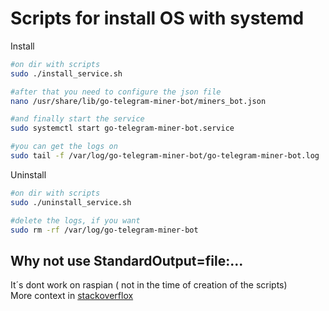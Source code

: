 # Scripts for install OS with systemd
Install
```bash
#on dir with scripts
sudo ./install_service.sh

#after that you need to configure the json file
nano /usr/share/lib/go-telegram-miner-bot/miners_bot.json

#and finally start the service
sudo systemctl start go-telegram-miner-bot.service

#you can get the logs on
sudo tail -f /var/log/go-telegram-miner-bot/go-telegram-miner-bot.log
```

Uninstall
```bash
#on dir with scripts
sudo ./uninstall_service.sh

#delete the logs, if you want
sudo rm -rf /var/log/go-telegram-miner-bot
```

## Why not use StandardOutput=file:...
It´s dont work on raspian ( not in the time of creation of the scripts)  
More context in [stackoverflox](https://stackoverflow.com/questions/37585758/how-to-redirect-output-of-systemd-service-to-a-file)
